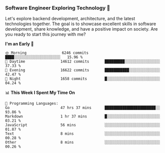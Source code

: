 ### Software Engineer Exploring Technology 🚀 

Let's explore backend development, architecture, and the latest technologies together. The goal is to showcase excellent skills in software development, share knowledge, and have a positive impact on society. Are you ready to start this journey with me?

<!--START_SECTION:waka-->
**I'm an Early 🐤** 

```text
🌞 Morning                6246 commits        ████░░░░░░░░░░░░░░░░░░░░░   15.96 % 
🌆 Daytime                14612 commits       █████████░░░░░░░░░░░░░░░░   37.33 % 
🌃 Evening                16622 commits       ███████████░░░░░░░░░░░░░░   42.47 % 
🌙 Night                  1658 commits        █░░░░░░░░░░░░░░░░░░░░░░░░   04.24 % 
```


📊 **This Week I Spent My Time On** 

```text
💬 Programming Languages: 
Go                       47 hrs 37 mins      ███████████████████████░░   93.86 % 
Markdown                 1 hr 37 mins        █░░░░░░░░░░░░░░░░░░░░░░░░   03.21 % 
JavaScript               56 mins             ░░░░░░░░░░░░░░░░░░░░░░░░░   01.87 % 
Text                     8 mins              ░░░░░░░░░░░░░░░░░░░░░░░░░   00.28 % 
Other                    8 mins              ░░░░░░░░░░░░░░░░░░░░░░░░░   00.26 % 
```


<!--END_SECTION:waka-->

